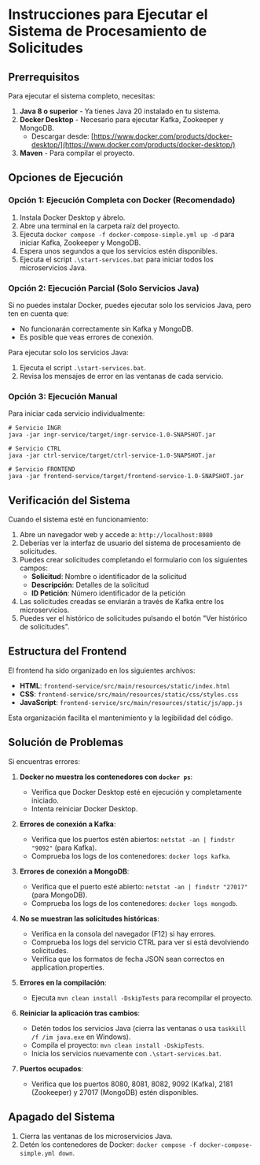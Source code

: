 # Instrucciones para Ejecutar el Sistema de Procesamiento de Solicitudes

## Prerrequisitos
Para ejecutar el sistema completo, necesitas:

1. **Java 8 o superior** - Ya tienes Java 20 instalado en tu sistema.
2. **Docker Desktop** - Necesario para ejecutar Kafka, Zookeeper y MongoDB. 
   - Descargar desde: [https://www.docker.com/products/docker-desktop/](https://www.docker.com/products/docker-desktop/)
3. **Maven** - Para compilar el proyecto.

## Opciones de Ejecución

### Opción 1: Ejecución Completa con Docker (Recomendado)

1. Instala Docker Desktop y ábrelo.
2. Abre una terminal en la carpeta raíz del proyecto.
3. Ejecuta `docker compose -f docker-compose-simple.yml up -d` para iniciar Kafka, Zookeeper y MongoDB.
4. Espera unos segundos a que los servicios estén disponibles.
5. Ejecuta el script `.\start-services.bat` para iniciar todos los microservicios Java.

### Opción 2: Ejecución Parcial (Solo Servicios Java)

Si no puedes instalar Docker, puedes ejecutar solo los servicios Java, pero ten en cuenta que:
- No funcionarán correctamente sin Kafka y MongoDB.
- Es posible que veas errores de conexión.

Para ejecutar solo los servicios Java:
1. Ejecuta el script `.\start-services.bat`.
2. Revisa los mensajes de error en las ventanas de cada servicio.

### Opción 3: Ejecución Manual

Para iniciar cada servicio individualmente:

```
# Servicio INGR
java -jar ingr-service/target/ingr-service-1.0-SNAPSHOT.jar

# Servicio CTRL
java -jar ctrl-service/target/ctrl-service-1.0-SNAPSHOT.jar

# Servicio FRONTEND
java -jar frontend-service/target/frontend-service-1.0-SNAPSHOT.jar
```

## Verificación del Sistema

Cuando el sistema esté en funcionamiento:

1. Abre un navegador web y accede a: `http://localhost:8080`
2. Deberías ver la interfaz de usuario del sistema de procesamiento de solicitudes.
3. Puedes crear solicitudes completando el formulario con los siguientes campos:
   - **Solicitud**: Nombre o identificador de la solicitud
   - **Descripción**: Detalles de la solicitud
   - **ID Petición**: Número identificador de la petición
4. Las solicitudes creadas se enviarán a través de Kafka entre los microservicios.
5. Puedes ver el histórico de solicitudes pulsando el botón "Ver histórico de solicitudes".

## Estructura del Frontend

El frontend ha sido organizado en los siguientes archivos:

- **HTML**: `frontend-service/src/main/resources/static/index.html`
- **CSS**: `frontend-service/src/main/resources/static/css/styles.css`
- **JavaScript**: `frontend-service/src/main/resources/static/js/app.js`

Esta organización facilita el mantenimiento y la legibilidad del código.

## Solución de Problemas

Si encuentras errores:

1. **Docker no muestra los contenedores con `docker ps`**:
   - Verifica que Docker Desktop esté en ejecución y completamente iniciado.
   - Intenta reiniciar Docker Desktop.

2. **Errores de conexión a Kafka**:
   - Verifica que los puertos estén abiertos: `netstat -an | findstr "9092"` (para Kafka).
   - Comprueba los logs de los contenedores: `docker logs kafka`.

3. **Errores de conexión a MongoDB**:
   - Verifica que el puerto esté abierto: `netstat -an | findstr "27017"` (para MongoDB).
   - Comprueba los logs de los contenedores: `docker logs mongodb`.

4. **No se muestran las solicitudes históricas**:
   - Verifica en la consola del navegador (F12) si hay errores.
   - Comprueba los logs del servicio CTRL para ver si está devolviendo solicitudes.
   - Verifica que los formatos de fecha JSON sean correctos en application.properties.

5. **Errores en la compilación**:
   - Ejecuta `mvn clean install -DskipTests` para recompilar el proyecto.

6. **Reiniciar la aplicación tras cambios**:
   - Detén todos los servicios Java (cierra las ventanas o usa `taskkill /f /im java.exe` en Windows).
   - Compila el proyecto: `mvn clean install -DskipTests`.
   - Inicia los servicios nuevamente con `.\start-services.bat`.

7. **Puertos ocupados**:
   - Verifica que los puertos 8080, 8081, 8082, 9092 (Kafka), 2181 (Zookeeper) y 27017 (MongoDB) estén disponibles.

## Apagado del Sistema

1. Cierra las ventanas de los microservicios Java.
2. Detén los contenedores de Docker: `docker compose -f docker-compose-simple.yml down`. 